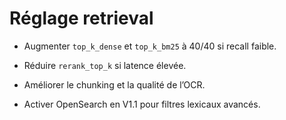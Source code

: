 # Réglage retrieval

* Augmenter `top_k_dense` et `top_k_bm25` à 40/40 si recall faible.

* Réduire `rerank_top_k` si latence élevée.

* Améliorer le chunking et la qualité de l’OCR.

* Activer OpenSearch en V1.1 pour filtres lexicaux avancés.
  